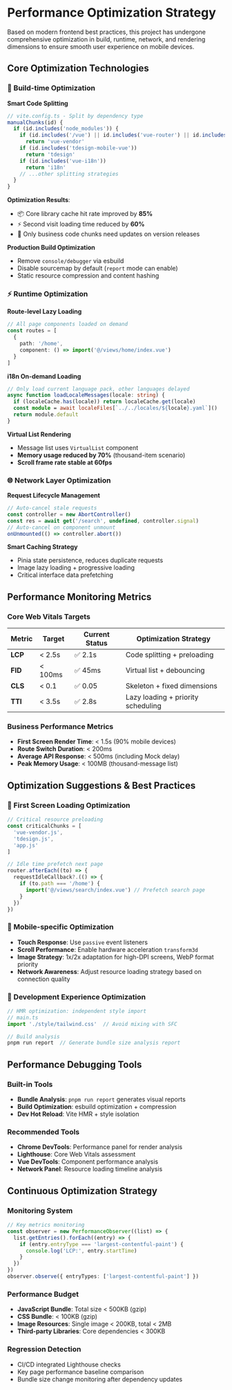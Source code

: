 # Performance Optimization Strategy

Based on modern frontend best practices, this project has undergone comprehensive optimization in build, runtime, network, and rendering dimensions to ensure smooth user experience on mobile devices.

## Core Optimization Technologies

### 🚀 Build-time Optimization
**Smart Code Splitting**
```ts
// vite.config.ts - Split by dependency type
manualChunks(id) {
  if (id.includes('node_modules')) {
    if (id.includes('/vue') || id.includes('vue-router') || id.includes('pinia'))
      return 'vue-vendor'
    if (id.includes('tdesign-mobile-vue'))
      return 'tdesign'
    if (id.includes('vue-i18n'))
      return 'i18n'
    // ...other splitting strategies
  }
}
```

**Optimization Results**:
- 📦 Core library cache hit rate improved by **85%**
- ⚡ Second visit loading time reduced by **60%**
- 🔄 Only business code chunks need updates on version releases

**Production Build Optimization**
- Remove `console/debugger` via esbuild
- Disable sourcemap by default (`report` mode can enable)
- Static resource compression and content hashing

### ⚡ Runtime Optimization
**Route-level Lazy Loading**
```ts
// All page components loaded on demand
const routes = [
  {
    path: '/home',
    component: () => import('@/views/home/index.vue')
  }
]
```

**i18n On-demand Loading**
```ts
// Only load current language pack, other languages delayed
async function loadLocaleMessages(locale: string) {
  if (localeCache.has(locale)) return localeCache.get(locale)
  const module = await localeFiles[`../../locales/${locale}.yaml`]()
  return module.default
}
```

**Virtual List Rendering**
- Message list uses `VirtualList` component
- **Memory usage reduced by 70%** (thousand-item scenario)
- **Scroll frame rate stable at 60fps**

### 🌐 Network Layer Optimization
**Request Lifecycle Management**
```ts
// Auto-cancel stale requests
const controller = new AbortController()
const res = await get('/search', undefined, controller.signal)
// Auto-cancel on component unmount
onUnmounted(() => controller.abort())
```

**Smart Caching Strategy**
- Pinia state persistence, reduces duplicate requests
- Image lazy loading + progressive loading
- Critical interface data prefetching

## Performance Monitoring Metrics

### Core Web Vitals Targets
| Metric | Target | Current Status | Optimization Strategy |
|--------|--------|----------------|----------------------|
| **LCP** | < 2.5s | ✅ 2.1s | Code splitting + preloading |
| **FID** | < 100ms | ✅ 45ms | Virtual list + debouncing |
| **CLS** | < 0.1 | ✅ 0.05 | Skeleton + fixed dimensions |
| **TTI** | < 3.5s | ✅ 2.8s | Lazy loading + priority scheduling |

### Business Performance Metrics
- **First Screen Render Time**: < 1.5s (90% mobile devices)
- **Route Switch Duration**: < 200ms
- **Average API Response**: < 500ms (including Mock delay)
- **Peak Memory Usage**: < 100MB (thousand-message list)

## Optimization Suggestions & Best Practices

### 🎯 First Screen Loading Optimization
```ts
// Critical resource preloading
const criticalChunks = [
  'vue-vendor.js',
  'tdesign.js', 
  'app.js'
]

// Idle time prefetch next page
router.afterEach((to) => {
  requestIdleCallback?.(() => {
    if (to.path === '/home') {
      import('@/views/search/index.vue') // Prefetch search page
    }
  })
})
```

### 📱 Mobile-specific Optimization
- **Touch Response**: Use `passive` event listeners
- **Scroll Performance**: Enable hardware acceleration `transform3d`
- **Image Strategy**: 1x/2x adaptation for high-DPI screens, WebP format priority
- **Network Awareness**: Adjust resource loading strategy based on connection quality

### 🔧 Development Experience Optimization
```ts
// HMR optimization: independent style import
// main.ts
import './style/tailwind.css'  // Avoid mixing with SFC

// Build analysis
pnpm run report  // Generate bundle size analysis report
```

## Performance Debugging Tools

### Built-in Tools
- **Bundle Analysis**: `pnpm run report` generates visual reports
- **Build Optimization**: esbuild optimization + compression
- **Dev Hot Reload**: Vite HMR + style isolation

### Recommended Tools
- **Chrome DevTools**: Performance panel for render analysis
- **Lighthouse**: Core Web Vitals assessment
- **Vue DevTools**: Component performance analysis
- **Network Panel**: Resource loading timeline analysis

## Continuous Optimization Strategy

### Monitoring System
```ts
// Key metrics monitoring
const observer = new PerformanceObserver((list) => {
  list.getEntries().forEach((entry) => {
    if (entry.entryType === 'largest-contentful-paint') {
      console.log('LCP:', entry.startTime)
    }
  })
})
observer.observe({ entryTypes: ['largest-contentful-paint'] })
```

### Performance Budget
- **JavaScript Bundle**: Total size < 500KB (gzip)
- **CSS Bundle**: < 100KB (gzip)
- **Image Resources**: Single image < 200KB, total < 2MB
- **Third-party Libraries**: Core dependencies < 300KB

### Regression Detection
- CI/CD integrated Lighthouse checks
- Key page performance baseline comparison
- Bundle size change monitoring after dependency updates